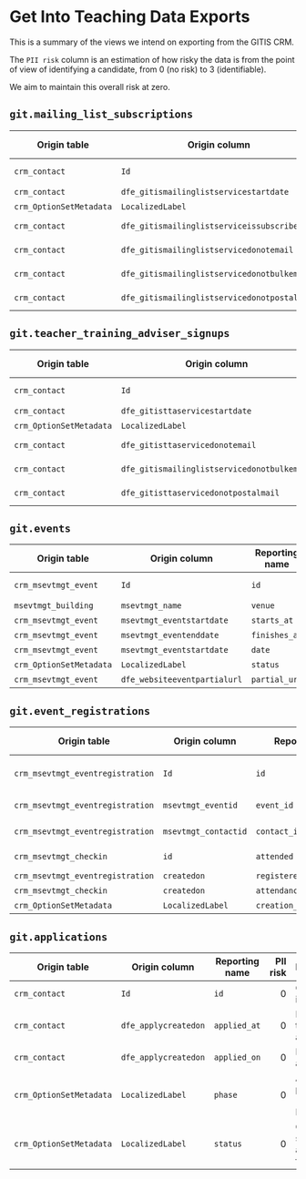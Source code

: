 # Get Into Teaching Data Exports

This is a summary of the views we intend on exporting from the GITIS CRM.

The `PII risk` column is an estimation of how risky the data is from the point of view of identifying a candidate, from 0 (no risk) to 3 (identifiable).

We aim to maintain this overall risk at zero.

## `git.mailing_list_subscriptions`

| Origin table            | Origin column                                | Reporting name             | PII risk  | Description        | Type             |
| ------------            | -------------                                | --------------             | --------: | ------             | ----             |
| `crm_contact`           | `Id`                                         | `id`                       | 0         | Contact identifier | `uuid`           |
| `crm_contact`           | `dfe_gitismailinglistservicestartdate`       | `subscribed_at`            | 0         |                    | `smalldatetime`  |
| `crm_OptionSetMetadata` | `LocalizedLabel`                             | `subscription_channel`     | 0         |                    | `varchar`        |
| `crm_contact`           | `dfe_gitismailinglistserviceissubscriber`    | `still_subscribed`         | 0         |                    | `varchar` yes/no |
| `crm_contact`           | `dfe_gitismailinglistservicedonotemail`      | `opted_out_of_all_emails`  | 0         |                    | `varchar` yes/no |
| `crm_contact`           | `dfe_gitismailinglistservicedonotbulkemail`  | `opted_out_of_bulk_emails` | 0         |                    | `varchar` yes/no |
| `crm_contact`           | `dfe_gitismailinglistservicedonotpostalmail` | `opted_out_of_post`        | 0         |                    | `varchar` yes/no |

## `git.teacher_training_adviser_signups`

| Origin table            | Origin column                               | Reporting name             | PII risk  | Description        | Type             |
| ------------            | -------------                               | --------------             | --------: | ------             | ----             |
| `crm_contact`           | `Id`                                        | `id`                       | 0         | Contact identifier | `uuid`           |
| `crm_contact`           | `dfe_gitisttaservicestartdate`              | `signed_up_at`             | 0         |                    | `smalldatetime`  |
| `crm_OptionSetMetadata` | `LocalizedLabel`                            | `subscribed_at`            | 0         |                    | `smalldatetime`  |
| `crm_contact`           | `dfe_gitisttaservicedonotemail`             | `opted_out_of_all_emails`  | 0         |                    | `varchar` yes/no |
| `crm_contact`           | `dfe_gitismailinglistservicedonotbulkemail` | `opted_out_of_bulk_emails` | 0         |                    | `varchar` yes/no |
| `crm_contact`           | `dfe_gitisttaservicedonotpostalmail`        | `opted_out_of_post`        | 0         |                    | `varchar` yes/no |


## `git.events`

| Origin table            | Origin column                | Reporting name | PII risk  | Description      | Type            |
| ------------            | -------------                | -------------- | --------: | ------           | ----            |
| `crm_msevtmgt_event`    | `Id`                         | `id`           | 0         | Event identifier | `uuid`          |
| `msevtmgt_building`     | `msevtmgt_name`              | `venue`        | 0         |                  | `varchar`       |
| `crm_msevtmgt_event`    | `msevtmgt_eventstartdate`    | `starts_at`    | 0         |                  | `smalldatetime` |
| `crm_msevtmgt_event`    | `msevtmgt_eventenddate`      | `finishes_at`  | 0         |                  | `smalldatetime` |
| `crm_msevtmgt_event`    | `msevtmgt_eventstartdate`    | `date`         | 0         |                  | `date`          |
| `crm_OptionSetMetadata` | `LocalizedLabel`             | `status`       | 0         |                  | `varchar`       |
| `crm_msevtmgt_event`    | `dfe_websiteeventpartialurl` | `partial_url`  | 0         |                  | `varchar`       |

## `git.event_registrations`

| Origin table                     | Origin column        | Reporting name            | PII risk  | Description                   | Type                     |
| ------------                     | -------------        | --------------            | --------: | ------                        | ----                     |
| `crm_msevtmgt_eventregistration` | `Id`                 | `id`                      | 0         | Event registration identifier | `uuid`                   |
| `crm_msevtmgt_eventregistration` | `msevtmgt_eventid`   | `event_id`                | 0         | Event identifier              | `uuid`                   |
| `crm_msevtmgt_eventregistration` | `msevtmgt_contactid` | `contact_id`              | 0         | Contact identifier            | `uuid`                   |
| `crm_msevtmgt_checkin`           | `id`                 | `attended`                | 0         |                               | `varchar` yes/no/unknown |
| `crm_msevtmgt_eventregistration` | `createdon`          | `registered_at`           | 0         |                               | `smalldatetime`          |
| `crm_msevtmgt_checkin`           | `createdon`          | `attendance_confirmed_at` | 0         |                               | `smalldatetime`          |
| `crm_OptionSetMetadata`          | `LocalizedLabel`     | `creation_channel`        | 0         |                               | `varchar`                |

## `git.applications`

| Origin table            | Origin column        | Reporting name | PII risk  | Description                             | Type            |
| ------------            | -------------        | -------------- | --------: | ------                                  | ----            |
| `crm_contact`           | `Id`                 | `id`           | 0         | Contact identifier                      | `uuid`          |
| `crm_contact`           | `dfe_applycreatedon` | `applied_at`   | 0         | Date and time applied                   | `smalldatetime` |
| `crm_contact`           | `dfe_applycreatedon` | `applied_on`   | 0         | Date applied                            | `date`          |
| `crm_OptionSetMetadata` | `LocalizedLabel`     | `phase`        | 0         | Application phase (Phase 1, Phase 2)    | `varchar`       |
| `crm_OptionSetMetadata` | `LocalizedLabel`     | `status`       | 0         | Current state of application from Apply | `varchar`       |
